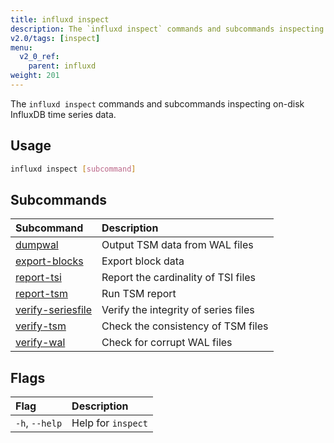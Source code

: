 ```yaml
---
title: influxd inspect
description: The `influxd inspect` commands and subcommands inspecting on-disk InfluxDB time series data.
v2.0/tags: [inspect]
menu:
  v2_0_ref:
    parent: influxd
weight: 201
---
```


The `influxd inspect` commands and subcommands inspecting on-disk InfluxDB time series data.

## Usage
```sh
influxd inspect [subcommand]
```

## Subcommands
| Subcommand                                                                  | Description                          |
|:----------                                                                  |:-----------                          |
| [dumpwal](/v2.0/reference/cli/influxd/inspect/dumpwal/)                     | Output TSM data from WAL files       |
| [export-blocks](/v2.0/reference/cli/influxd/inspect/export-blocks/)         | Export block data                    |
| [report-tsi](/v2.0/reference/cli/influxd/inspect/report-tsi/)               | Report the cardinality of TSI files  |
| [report-tsm](/v2.0/reference/cli/influxd/inspect/report-tsm/)               | Run TSM report                       |
| [verify-seriesfile](/v2.0/reference/cli/influxd/inspect/verify-seriesfile/) | Verify the integrity of series files |
| [verify-tsm](/v2.0/reference/cli/influxd/inspect/verify-tsm/)               | Check the consistency of TSM files   |
| [verify-wal](/v2.0/reference/cli/influxd/inspect/verify-wal/)               | Check for corrupt WAL files          |

## Flags
| Flag           | Description        |
|:----           |:-----------        |
| `-h`, `--help` | Help for `inspect` |
